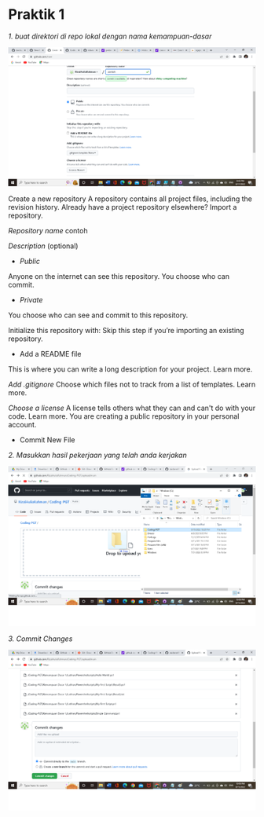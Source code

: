 # Praktik 1
*1. buat direktori di repo lokal dengan nama kemampuan-dasar*

![gambar](https://github.com/RizalAuliaRahman/backup/blob/36ec372308f33013d412e034de49a1c4307a9fce/Coding-PGT/Kemampuan%20Dasar/Kemampuan%20Dasar%202/Praktik-1.md/image.png)

Create a new repository
A repository contains all project files, including the revision history. Already have a project repository elsewhere? Import a repository.

*Repository name*
contoh

*Description* (optional)
* *Public*

Anyone on the internet can see this repository. You choose who can commit.
* *Private*

You choose who can see and commit to this repository.

Initialize this repository with:
Skip this step if you’re importing an existing repository.

* Add a README file

This is where you can write a long description for your project. Learn more.

*Add .gitignore*
Choose which files not to track from a list of templates. Learn more.

*Choose a license*
A license tells others what they can and can't do with your code. Learn more.
You are creating a public repository in your personal account.

* Commit New File

*2. Masukkan hasil pekerjaan yang telah anda kerjakan*

![gambar](https://github.com/RizalAuliaRahman/backup/blob/36ec372308f33013d412e034de49a1c4307a9fce/Coding-PGT/Kemampuan%20Dasar/Kemampuan%20Dasar%202/Praktik-1.md/Untitled.png)

*3. Commit Changes*

![gambar](https://github.com/RizalAuliaRahman/backup/blob/36ec372308f33013d412e034de49a1c4307a9fce/Coding-PGT/Kemampuan%20Dasar/Kemampuan%20Dasar%202/Praktik-1.md/Untitled3.png)
